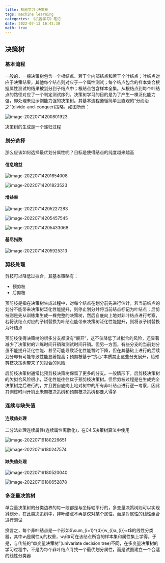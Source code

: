 ```yaml
---
title: 机器学习-决策树
tags: machine learning
categories: 《机器学习》笔记
date: 2022-07-13 16:43:30
math: true
---
```




## 决策树

### 基本流程

一般的，一棵决策树包含一个根结点、若干个内部结点和若干个叶结点；叶结点对应于决策结果，其他每个结点则对应于一个属性测试；每个结点包含的样本集合根据属性测试的结果被划分到子结点中；根结点包含样本全集。从根结点到每个叶结点的路径对应了一个判定测试序列。决策树学习的目的是为了产生一棵泛化能力强，即处理未见示例能力强的决策树。其基本流程遵循简单且直观的“分而治之”(divide-and-conquer)策略，如图所示：

![image-20220714200801923](http://longls777.oss-cn-beijing.aliyuncs.com/img/image-20220714200801923.png)

决策树的生成是一个递归过程

### 划分选择

那么应该如何选择最优划分属性呢？目标是使得结点的纯度越来越高

#### 信息增益

![image-20220714201654008](http://longls777.oss-cn-beijing.aliyuncs.com/img/image-20220714201654008.png)



![image-20220714201823523](http://longls777.oss-cn-beijing.aliyuncs.com/img/image-20220714201823523.png)

#### 增益率

![image-20220714205227283](http://longls777.oss-cn-beijing.aliyuncs.com/img/image-20220714205227283.png)

![image-20220714205457545](http://longls777.oss-cn-beijing.aliyuncs.com/img/image-20220714205457545.png)

![image-20220714205433068](http://longls777.oss-cn-beijing.aliyuncs.com/img/image-20220714205433068.png)

#### 基尼指数

![image-20220714205925313](http://longls777.oss-cn-beijing.aliyuncs.com/img/image-20220714205925313.png)

### 剪枝处理

剪枝可以降低过拟合，其基本策略有：

- 预剪枝 
- 后剪枝

预剪枝是指在决策树生成过程中，对每个结点在划分前先进行估计，若当前结点的划分不能带来决策树泛化性能提升，则停止划分并将当前结点标记为叶结点；后剪枝则是先从训练集生成一棵完整的决策树，然后自底向上地对非叶结点进行考察，若将该结点对应的子树替换为叶结点能带来决策树泛化性能提升，则将该子树替换为叶结点

预剪枝使得决策树的很多分支都没有“展开”，这不仅降低了过拟合的风险，还显著减少了决策树的训练时间开销和测试时间开销。但另一方面，有些分支的当前划分虽不能提升泛化性能、甚至可能导致泛化性能暂时下降，但在其基础上进行的后续划分却有可能导致性能显著提高；预剪枝基于“贪心”本质禁止这些分支展开，给预剪枝决策树带来了欠拟合的风险

后剪枝决策树通常比预剪枝决策树保留了更多的分支。一般情形下，后剪枝决策树的欠拟合风险很小，泛化性能往往优于预剪枝决策树。但后剪枝过程是在生成完全决策树之后进行的，并且要自底向上地对树中的所有非叶结点进行逐一考察，因此其训练时间开销比未剪枝决策树和预剪枝决策树都要大得多

### 连续与缺失值

#### 连续值处理

二分法处理连续属性(连续属性离散化)，在C4.5决策树算法中使用

![image-20220716180226651](http://longls777.oss-cn-beijing.aliyuncs.com/img/image-20220716180226651.png)

![image-20220716180247574](http://longls777.oss-cn-beijing.aliyuncs.com/img/image-20220716180247574.png)

#### 缺失值处理

![image-20220716180520040](http://longls777.oss-cn-beijing.aliyuncs.com/img/image-20220716180520040.png)

![image-20220716180652878](http://longls777.oss-cn-beijing.aliyuncs.com/img/image-20220716180652878.png)

### 多变量决策树

单变量决策树的分类边界的每一段都是与坐标轴平行的，多变量决策树则可以实现斜划分，在此类决策树中，非叶结点不再是仅对某个属性，而是对属性的线性组合进行测试

换言之，每个非叶结点是一个形如$\sum_{i=1}^{d}{w_{i}a_{i}}=t$的线性分类器，其中$w_{i}$是属性$a_{i}$的权重，$w_{i}$和$t$可在该结点所含的样本集和属性集上学得，于是，与传统的“单变量决策树”(univariate decision tree)不同，在多变量决策树的学习过程中，不是为每个非叶结点寻找一个最优划分属性，而是试图建立一个合适的线性分类器